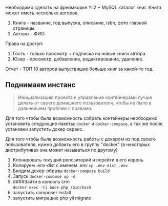 Необходимо сделать на фреймворке Yii2 + MySQL каталог книг. Книга может иметь несколько авторов.

1. Книга - название, год выпуска, описание, isbn, фото главной страницы.
2. Авторы - ФИО.

Права на доступ:
1. Гость - только просмотр + подписка на новые книги автора.
2. Юзер - просмотр, добавление, редактирование, удаление.

Отчет - ТОП 10 авторов выпуствишие больше книг за какой-то год.



##  Поднимаем инстанс
>Инициализацию проекта и управление контейнерами лучше делать от своего домашнего пользователя, чтобы не было в дальнейшем проблем с правами.  

Для того чтобы была возможность собрать контейнеры необходимо установить следующие пакеты: `docker` и `docker-compose`, а так же после установки запустить докер сервис.<br>

Для того чтобы была возможность работы с докером из под своего пользователя, нужно добаить его в группу "docker" (в некоторых дистрибутивах она может называться по другому)
1. Клонировать текущий репозиторий и перейти в его корень
2. Копируем .env-dist c именем .env `cp .env-dist .env`
3. Билдим докер-образы `docker-compose build`
4. Запуск `docker-compose up -d`
5. ####Зайти в консоль crm  
`docker exec -ti book-php /bin/bash`
6. запустить composer install
7. запустить миграцию php yii migrate